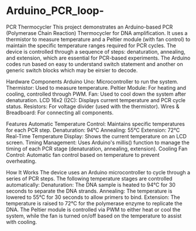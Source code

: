 # Arduino_PCR_loop-
PCR Thermocycler
This project demonstrates an Arduino-based PCR (Polymerase Chain Reaction) Thermocycler for DNA amplification. It uses a thermistor to measure temperature and a Peltier module (with fan control) to maintain the specific temperature ranges required for PCR cycles. The device is controlled through a sequence of steps: denaturation, annealing, and extension, which are essential for PCR-based experiments. The Arduino codes run based on easy to understand switch statement and another on generic switch blocks which may be eirsier to decode.

 Hardware Components
Arduino Uno: Microcontroller to run the system.
Thermistor: Used to measure temperature.
Peltier Module: For heating and cooling, controlled through PWM.
Fan: Used to cool down the system after denaturation.
LCD 16x2 (I2C): Displays current temperature and PCR cycle status.
Resistors: For voltage divider (used with the thermistor).
Wires & Breadboard: For connecting all components.

 Features
Automatic Temperature Control: Maintains specific temperatures for each PCR step.
Denaturation: 94°C
Annealing: 55°C
Extension: 72°C
Real-Time Temperature Display: Shows the current temperature on an LCD screen.
Timing Management: Uses Arduino's millis() function to manage the timing of each PCR stage (denaturation, annealing, extension).
Cooling Fan Control: Automatic fan control based on temperature to prevent overheating.

 How It Works
The device uses an Arduino microcontroller to cycle through a series of PCR steps. The following temperature stages are controlled automatically:
Denaturation: The DNA sample is heated to 94°C for 30 seconds to separate the DNA strands.
Annealing: The temperature is lowered to 55°C for 30 seconds to allow primers to bind.
Extension: The temperature is raised to 72°C for the polymerase enzyme to replicate the DNA.
The Peltier module is controlled via PWM to either heat or cool the system, while the fan is turned on/off based on the temperature to assist with cooling.
